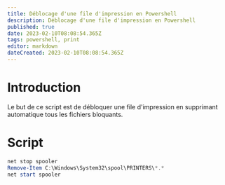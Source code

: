 ```yaml
---
title: Déblocage d'une file d'impression en Powershell
description: Déblocage d'une file d'impression en Powershell
published: true
date: 2023-02-10T08:08:54.365Z
tags: powershell, print
editor: markdown
dateCreated: 2023-02-10T08:08:54.365Z
---
```


# Introduction

Le but de ce script est de débloquer une file d'impression en supprimant automatique tous les fichiers bloquants.


# Script


```powershell
net stop spooler
Remove-Item C:\Windows\System32\spool\PRINTERS\*.*
net start spooler
```